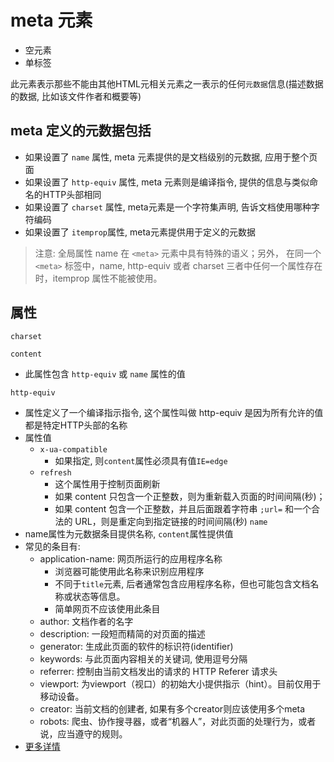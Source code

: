
# meta 元素

+ 空元素
+ 单标签

此元素表示那些不能由其他HTML元相关元素之一表示的任何`元数据`信息(描述数据的数据, 比如该文件作者和概要等)

## meta 定义的元数据包括

+ 如果设置了 `name` 属性, meta 元素提供的是文档级别的元数据, 应用于整个页面
+ 如果设置了 `http-equiv` 属性, meta 元素则是编译指令, 提供的信息与类似命名的HTTP头部相同
+ 如果设置了 `charset` 属性, meta元素是一个字符集声明, 告诉文档使用哪种字符编码
+ 如果设置了 `itemprop`属性, meta元素提供用于定义的元数据

> 注意: 全局属性 name 在 `<meta>` 元素中具有特殊的语义；另外， 在同一个 `<meta>` 标签中，name, http-equiv 或者 charset 三者中任何一个属性存在时，itemprop 属性不能被使用。


## 属性

`charset`

`content`
  + 此属性包含 `http-equiv` 或 `name` 属性的值

`http-equiv`
  + 属性定义了一个编译指示指令, 这个属性叫做 http-equiv 是因为所有允许的值都是特定HTTP头部的名称
  + 属性值
    + `x-ua-compatible`
      + 如果指定, 则`content`属性必须具有值`IE=edge`
    + `refresh`
      + 这个属性用于控制页面刷新
      + 如果 content 只包含一个正整数，则为重新载入页面的时间间隔(秒)；
      + 如果 content 包含一个正整数，并且后面跟着字符串 `;url=` 和一个合法的 URL，则是重定向到指定链接的时间间隔(秒)
`name`
  + name属性为元数据条目提供名称, `content`属性提供值
  + 常见的条目有: 
    + application-name: 网页所运行的应用程序名称
      + 浏览器可能使用此名称来识别应用程序
      + 不同于`title`元素, 后者通常包含应用程序名称，但也可能包含文档名称或状态等信息。
      + 简单网页不应该使用此条目
    + author: 文档作者的名字
    + description: 一段短而精简的对页面的描述
    + generator: 生成此页面的软件的标识符(identifier)
    + keywords: 与此页面内容相关的关键词, 使用逗号分隔
    + referrer: 控制由当前文档发出的请求的 HTTP Referer 请求头
    + viewport: 为viewport（视口）的初始大小提供指示（hint）。目前仅用于移动设备。
    + creator: 当前文档的创建者, 如果有多个creator则应该使用多个meta
    + robots: 爬虫、协作搜寻器，或者“机器人”，对此页面的处理行为，或者说，应当遵守的规则。
  + [更多详情](https://developer.mozilla.org/zh-CN/docs/Web/HTML/Element/meta/name)



